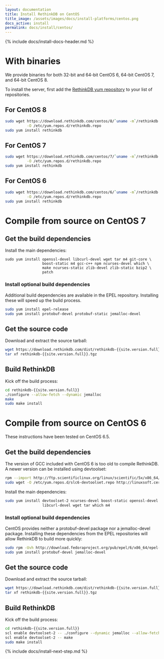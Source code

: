 ```yaml
---
layout: documentation
title: Install RethinkDB on CentOS
title_image: /assets/images/docs/install-platforms/centos.png
docs_active: install
permalink: docs/install/centos/
---
```

{% include docs/install-docs-header.md %}

# With binaries #

We provide binaries for both 32-bit and 64-bit CentOS 6, 64-bit CentOS
7, and 64-bit CentOS 8.

To install the server, first add the [RethinkDB yum repository](https://download.rethinkdb.com/centos) to your list of repositories.

## For CentOS 8

```bash
sudo wget https://download.rethinkdb.com/centos/8/`uname -m`/rethinkdb.repo \
          -O /etc/yum.repos.d/rethinkdb.repo
sudo yum install rethinkdb
```

## For CentOS 7

```bash
sudo wget https://download.rethinkdb.com/centos/7/`uname -m`/rethinkdb.repo \
          -O /etc/yum.repos.d/rethinkdb.repo
sudo yum install rethinkdb
```

## For CentOS 6

```bash
sudo wget https://download.rethinkdb.com/centos/6/`uname -m`/rethinkdb.repo \
          -O /etc/yum.repos.d/rethinkdb.repo
sudo yum install rethinkdb
```

# Compile from source on CentOS 7 #

## Get the build dependencies ##

Install the main dependencies:

```
sudo yum install openssl-devel libcurl-devel wget tar m4 git-core \
                 boost-static m4 gcc-c++ npm ncurses-devel which \
                 make ncurses-static zlib-devel zlib-static bzip2 \
                 patch
```

### Install optional build dependencies ###

Additional build dependencies are available in the EPEL repository. Installing these will speed up the build process.

```bash
sudo yum install epel-release
sudo yum install protobuf-devel protobuf-static jemalloc-devel
```

## Get the source code ##

Download and extract the source tarball:

```bash
wget https://download.rethinkdb.com/dist/rethinkdb-{{site.version.full}}.tgz
tar xf rethinkdb-{{site.version.full}}.tgz
```

## Build RethinkDB ##

Kick off the build process:

```bash
cd rethinkdb-{{site.version.full}}
./configure --allow-fetch --dynamic jemalloc
make
sudo make install
```

# Compile from source on CentOS 6 #

These instructions have been tested on CentOS 6.5.

## Get the build dependencies ##

The version of GCC included with CentOS 6 is too old to compile RethinkDB. A newer version can be installed using devtoolset:

```bash
rpm --import http://ftp.scientificlinux.org/linux/scientific/5x/x86_64/RPM-GPG-KEYs/RPM-GPG-KEY-cern
sudo wget -O /etc/yum.repos.d/slc6-devtoolset.repo http://linuxsoft.cern.ch/cern/devtoolset/slc6-devtoolset.repo
```

Install the main dependencies:

```bash
sudo yum install devtoolset-2 ncurses-devel boost-static openssl-devel \
                 libcurl-devel wget tar which m4
```

### Install optional build dependencies ###

CentOS provides neither a protobuf-devel package nor a jemalloc-devel
package. Installing these dependencies from the EPEL repositories will
allow RethinkDB to build more quickly:

```bash
sudo rpm -Uvh http://download.fedoraproject.org/pub/epel/6/x86_64/epel-release-6-8.noarch.rpm
sudo yum install protobuf-devel jemalloc-devel
```

## Get the source code ##

Download and extract the source tarball:

```bash
wget https://download.rethinkdb.com/dist/rethinkdb-{{site.version.full}}.tgz
tar xf rethinkdb-{{site.version.full}}.tgz
```

## Build RethinkDB ##

Kick off the build process:

```bash
cd rethinkdb-{{site.version.full}}
scl enable devtoolset-2 -- ./configure --dynamic jemalloc --allow-fetch
scl enable devtoolset-2 -- make
sudo make install
```

{% include docs/install-next-step.md %}
